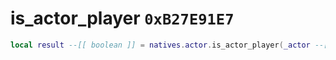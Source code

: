 # is_actor_player `0xB27E91E7`

```lua
local result --[[ boolean ]] = natives.actor.is_actor_player(_actor --[[ integer ]])
```